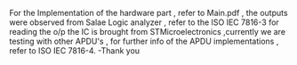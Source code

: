 For the Implementation of the hardware part , refer to Main.pdf , the outputs were observed from Salae Logic analyzer , refer to the ISO IEC 7816-3 for reading the o/p the IC is brought from STMicroelectronics ,currently  we are testing with other APDU's , for further info of the APDU implementations , refer to ISO IEC 7816-4.
                                            -Thank you
